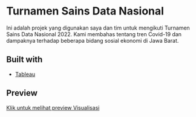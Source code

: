 # Turnamen Sains Data Nasional
Ini adalah projek yang digunakan saya dan tim untuk mengikuti Turnamen Sains Data Nasional 2022. Kami membahas tentang tren Covid-19 dan dampaknya terhadap beberapa bidang sosial ekonomi di Jawa Barat.

## Built with
- [Tableau](https://www.tableau.com/)

## Preview 
[Klik untuk melihat preview Visualisasi](https://public.tableau.com/app/profile/raka.iskandar/viz/COVIDJABARfix/JumlahWisatawanMancanegara)
